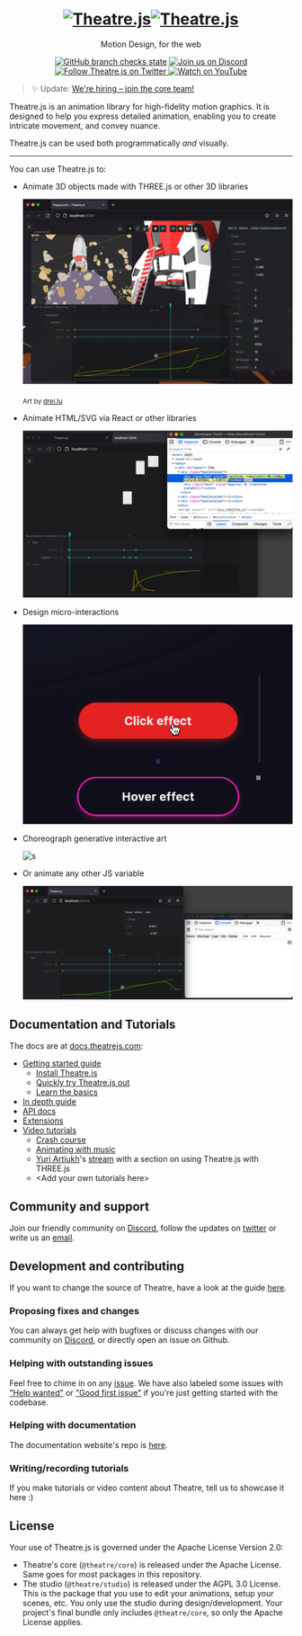 <h1 align="center">
  <a href="https://github.com/theatre-js/theatre#gh-dark-mode-only"><img src="https://docs.theatrejs.com/public/theatrejs-logo-white.svg" alt="Theatre.js" width="200"></a><a href="https://github.com/theatre-js/theatre#gh-light-mode-only"><img src="https://docs.theatrejs.com/public/theatrejs-logo-black.svg" alt="Theatre.js" width="200"></a>
</h1>
<p align="center">Motion Design, for the web</p>
<p align="center">
 <a href="#"><img alt="GitHub branch checks state" src="https://img.shields.io/github/checks-status/theatre-js/theatre/main?label=build"></a>
 <a href="https://discord.gg/Tku4CJKf4B"><img src="https://img.shields.io/discord/870988717190426644?label=Discord" alt="Join us on Discord"></a>
 <a href="https://twitter.com/theatre_js">
   <img alt="Follow Theatre.js on Twitter" src="https://img.shields.io/twitter/url?label=%40theatre_js&url=https%3A%2F%2Ftwitter.com%2Ftheatre_js">
 </a>
 <a href="https://www.youtube.com/channel/UCsp9XOCs8v2twyq5kMLzS2Q">
  <img src="https://img.shields.io/youtube/channel/views/UCsp9XOCs8v2twyq5kMLzS2Q?label=YouTube&style=social" alt="Watch on YouTube">
 </a>
 
</p>

> ✨ Update: [We're hiring – join the core team!](https://join.theatrejs.com/)

Theatre.js is an animation library for high-fidelity motion graphics. It is
designed to help you express detailed animation, enabling you to create
intricate movement, and convey nuance.

Theatre.js can be used both programmatically _and_ visually.

---

You can use Theatre.js to:

- Animate 3D objects made with THREE.js or other 3D libraries

  ![s](https://raw.githubusercontent.com/AriaMinaei/theatre-docs/main/docs/.vuepress/public/preview-3d-short.gif)

  <sub>Art by
  [drei.lu](https://sketchfab.com/models/91964c1ce1a34c3985b6257441efa500)</sub>

- Animate HTML/SVG via React or other libraries

  ![s](https://raw.githubusercontent.com/AriaMinaei/theatre-docs/main/docs/.vuepress/public/preview-dom.gif)

- Design micro-interactions

  ![s](https://raw.githubusercontent.com/AriaMinaei/theatre-docs/main/docs/.vuepress/public/preview-micro-interaction.gif)

- Choreograph generative interactive art

  ![s](https://raw.githubusercontent.com/AriaMinaei/theatre-docs/main/docs/.vuepress/public/preview-generative.gif)

- Or animate any other JS variable

  ![s](https://raw.githubusercontent.com/AriaMinaei/theatre-docs/main/docs/.vuepress/public/preview-console.gif)

## Documentation and Tutorials

The docs are at [docs.theatrejs.com](https://docs.theatrejs.com):

- [Getting started guide](https://docs.theatrejs.com/getting-started/)
  - [Install Theatre.js](https://docs.theatrejs.com/getting-started/install/)
  - [Quickly try Theatre.js out](https://docs.theatrejs.com/getting-started/try-it-out/)
  - [Learn the basics](https://docs.theatrejs.com/getting-started/basics/)
- [In depth guide](https://docs.theatrejs.com/in-depth/)
- [API docs](https://docs.theatrejs.com/api/)
- [Extensions](https://docs.theatrejs.com/extensions/)
- [Video tutorials](https://www.youtube.com/channel/UCsp9XOCs8v2twyq5kMLzS2Q)
  - [Crash course](https://www.youtube.com/watch?v=icR9EIS1q34)
  - [Animating with music](https://www.youtube.com/watch?v=QoS4gMxwq_4)
  - [Yuri Artiukh](https://twitter.com/akella)'s
    [stream](https://youtu.be/qmRqgFbNprM?t=3462) with a section on using
    Theatre.js with THREE.js
  - \<Add your own tutorials here\>

## Community and support

Join our friendly community on [Discord](https://discord.gg/bm9f8F9Y9N), follow
the updates on [twitter](https://twitter.com/AriaMinaei) or write us an
[email](mailto:hello@theatrejs.com).

## Development and contributing

If you want to change the source of Theatre, have a look at the guide
[here](./CONTRIBUTING.md).

### Proposing fixes and changes

You can always get help with bugfixes or discuss changes with our community on
[Discord](https://discord.gg/bm9f8F9Y9N), or directly open an issue on Github.

### Helping with outstanding issues

Feel free to chime in on any
[issue](https://github.com/AriaMinaei/theatre/issues). We have also labeled some
issues with
["Help wanted"](https://github.com/AriaMinaei/theatre/issues?q=is%3Aissue+is%3Aopen+sort%3Aupdated-desc+label%3A%22help+wanted%22)
or
["Good first issue"](https://github.com/AriaMinaei/theatre/issues?q=is%3Aissue+is%3Aopen+sort%3Aupdated-desc+label%3A%22good+first+issue%22)
if you're just getting started with the codebase.

### Helping with documentation

The documentation website's repo is
[here](https://github.com/theatre-js/theatre-docs/).

### Writing/recording tutorials

If you make tutorials or video content about Theatre, tell us to showcase it
here :)

## License

Your use of Theatre.js is governed under the Apache License Version 2.0:

- Theatre's core (`@theatre/core`) is released under the Apache License. Same
  goes for most packages in this repository.
- The studio (`@theatre/studio`) is released under the AGPL 3.0 License. This is
  the package that you use to edit your animations, setup your scenes, etc. You
  only use the studio during design/development. Your project's final bundle
  only includes `@theatre/core`, so only the Apache License applies.
